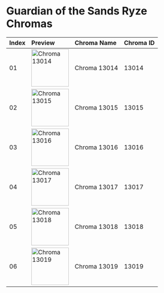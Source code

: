 # Guardian of the Sands Ryze Chromas

| Index | Preview | Chroma Name | Chroma ID |
|:---|:---|:---|:---|
| 01 | <img src='https://raw.communitydragon.org/latest/plugins/rcp-be-lol-game-data/global/default/v1/champion-chroma-images/13/13014.png' alt='Chroma 13014' width='100'> | Chroma 13014 | 13014 |
| 02 | <img src='https://raw.communitydragon.org/latest/plugins/rcp-be-lol-game-data/global/default/v1/champion-chroma-images/13/13015.png' alt='Chroma 13015' width='100'> | Chroma 13015 | 13015 |
| 03 | <img src='https://raw.communitydragon.org/latest/plugins/rcp-be-lol-game-data/global/default/v1/champion-chroma-images/13/13016.png' alt='Chroma 13016' width='100'> | Chroma 13016 | 13016 |
| 04 | <img src='https://raw.communitydragon.org/latest/plugins/rcp-be-lol-game-data/global/default/v1/champion-chroma-images/13/13017.png' alt='Chroma 13017' width='100'> | Chroma 13017 | 13017 |
| 05 | <img src='https://raw.communitydragon.org/latest/plugins/rcp-be-lol-game-data/global/default/v1/champion-chroma-images/13/13018.png' alt='Chroma 13018' width='100'> | Chroma 13018 | 13018 |
| 06 | <img src='https://raw.communitydragon.org/latest/plugins/rcp-be-lol-game-data/global/default/v1/champion-chroma-images/13/13019.png' alt='Chroma 13019' width='100'> | Chroma 13019 | 13019 |
